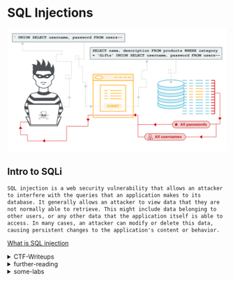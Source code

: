 # SQL Injections 

![](sql-injection.svg)


## Intro to SQLi 

```
SQL injection is a web security vulnerability that allows an attacker to interfere with the queries that an application makes to its database. It generally allows an attacker to view data that they are not normally able to retrieve. This might include data belonging to other users, or any other data that the application itself is able to access. In many cases, an attacker can modify or delete this data, causing persistent changes to the application's content or behavior.
```
[What is SQL injection](https://portswigger.net/web-security/sql-injection)

<details>
	<summary>CTF-Writeups</summary>

## CTF-Writeups

- [2013](#2013)


- [2014](#2014)


- [2015](#2015)


- [2016](#2016)


- [2017](#2017)


- [2018](#2018)


- [2019](#2019)


- [2020](#2020)


- [2021](#2021)


- [further-reading](#further-reading)

- [some labs](#some-labs)

### 2013

- [Reiners, Secuinside](https://websec.wordpress.com/2013/05/26/secuinside-ctf-2013-writeup-the-bank-robber/)


### 2014 

- [Dr0ptix : Web50,backdoorCTF 2014](https://ctftime.org/writeup/969)

- [ctf : injection3,PicoCTF](https://github.com/ctfs/write-ups-2014/tree/master/pico-ctf-2014/web-exploitation/injection-3-130)

- [skullsec : web 100,plaidCTF](https://blog.skullsecurity.org/2014/plaidctf-writeup-for-web-100-blind-sql-injection)

- [skullsec : web 100,PolygonShift](https://blog.skullsecurity.org/2014/plaidctf-writeup-for-web-100-blind-sql-injection)



### 2015 


- [insomihack: 2015writeups](https://insomnihack.ch/wp-content/uploads/2016/01/Hacking_like_in_the_movies.pdf)


- [hacklu 2015](https://en.internetwache.org/hacklu-ctf-2015-writeups-22-10-2015/)


- [orange : AIS3](https://blog.orange.tw/2015/09/ais3-final-ctf-web-writeup-race.html)

- [Brett : Web 500(weebdate)](https://buer.haus/2015/09/20/csaw-2015-web-500-weebdate-writeup/)



### 2016 

- [corb3nik : Homework,AliCTF](https://ctftime.org/writeup/3518)

- [0day : Good morning](https://0day.work/boston-key-party-ctf-2016-writeups/)

- [szurek : SharifCTF 7](https://security.szurek.pl/en/sharifctf-7-web-writeup/)

- [0daylabs](https://blog.0daylabs.com/2016/09/05/mongo-db-password-extraction-mmactf-100/)


### 2017 

- [HackThisSite : Injection2,EasyCTF](https://github.com/HackThisSite/CTF-Writeups/tree/master/2017/EasyCTF/Injection-2)

- [ymgve : Baby Sqli,Bctf](https://github.com/ymgve/ctf-writeups/tree/master/bctf2017/web-babysqli-kittyshop)

- [reznok : TetShopping,AceBear](https://github.com/reznok/CTFWriteUps/blob/master/AceBear_2018/TetShopping/README.md)

- [justcallmedude : Meetpwn 2017](https://babyphd.net/2017/07/meepwnctf-2017-br0kenmysql1-2-3/)


- [w0y : yacs,ucsb-ictf](https://w0y.at/writeup/2017/04/20/ucsb-ictf-2017-yacs.html)


- [inshall'hack : SqlSRF,SECCON](https://inshallhack.org/sqlsrf_seccon/)

- [hxp : Web150,hxp CTF 2017](https://hxp.io/blog/36/hxp-CTF-2017-web150-web_of_ages-writeup/)


-[Martin : SquareCTF 2017](https://martinmelhus.com/squarectf-2017-writeup)

- [securityinsider : nuit-du-hack](https://www.securityinsider-wavestone.com/2017/07/nuit-du-hack-2017-ctf-writeup--p1.html)


### 2018

- [kazkiti : RuAdmin,HackIT ](https://ctftime.org/writeup/11017)

- [arminius : Nodepad,Teaser Dragon CTF](https://ctftime.org/writeup/11452)

- [iodbh: the vault,picoctf](http://blog.iodbh.net/picoctf2018-web-the-vault.html)

- [argaz: Weird Blog,Jordan & Tunisia](https://ctftime.org/writeup/10374)

- [kazkiti : Old School,Bsides Delhi 2018](https://ctftime.org/writeup/11953)

- [iodbh :Irish name repo,PicoCTF](http://blog.iodbh.net/picoctf2018-web-irish-name-repo.html)

- [Aaditya : Event Registeration](https://ctftime.org/writeup/9712)

- [tonkatsu : Nodepad,Teaser Dragon ](https://blog.tonkatsu.info/ctf/2018/10/04/dsctf-2018-teaser.html)

- [mdeditor : PicoCTF 2018](https://www.mdeditor.tw/pl/2OL3)

- [Spyclub : InCTF-2018](https://spyclub.tech/2018/10/08/2018-10-08-inctf2018-web-challenge-writeup/)

### 2019 


- [m3ssap0 : SQL Injected,Securinets Prequals](https://github.com/m3ssap0/CTF-Writeups/blob/master/Securinets%20Prequals%20CTF%202019/SQL%20Injected/README.md)


- [Xh4H : file magician,hxp 36c3](https://ctftime.org/writeup/17890)


- [kazkiti : Vault,EncryptCTF](https://ctftime.org/writeup/14337)


- [m3ssap0 : Execute-No-Evil,Xmas](https://github.com/m3ssap0/CTF-Writeups/blob/master/X-MAS%20CTF%202019/Execute%20No%20Evil/README.md)


- [h0ffayyy : SQL, TamuCTF](https://github.com/h0ffayyy/CTF/blob/master/TAMU_CTF_2019/SQL/writeup.md)


- [PDKT-Team: hr-admin,fbctf](https://github.com/PDKT-Team/ctf/blob/master/fbctf2019/hr-admin-module/README.md)


- [alejandro : Bird Box,TamuCTF](https://ctftime.org/writeup/13860)


- [viblo : efiens 2019](https://viblo.asia/p/efiens-ctf-2019-write-up-tu-sql-injection-toi-rce-va-get-root-oOVlYom4K8W)

- [W0y : Trees For Future,hack.lu](https://w0y.at/writeup/2019/10/28/hacklu-2019-trees-for-future.html)

- [Bookgin : Defcon 27 Quals ](https://bookgin.tw/2019/05/17/defcon-27-qual-ctf-web-writeups/)


- [Ines : NeverLAN](https://git.fh-campuswien.ac.at/CampusCyberSecurityTeam/ctfs/blob/e6a1fdadfb6832aadb0cb8b3ad4771c203e841eb/writeups/2019/neverlan2019.md)


- [graneed :  CryptixCTF](https://graneed.hatenablog.com/entry/2019/10/13/214515)
### 2020 

- [mrnoobot : Bobby,TGHack](https://mrnoobot.com/tg20-bobby-web-challenge-sql-injection-sqli/)


- [terjanq : Secure System,TetCTF](https://medium.com/@terjanq/blind-sql-injection-without-an-in-1e14ba1d4952)


- [ZSECURE : Data Store,CyberYoddha](https://github.com/CTSecUK/CyberYoddha-CTF-2020/blob/main/Write-ups/Data%20Store.md)


- [TwentyOneCool : Pandora, PragyanCTF](https://ctftime.org/writeup/18485)


- [Kahla : The after-Prequel,Securinets QUals](https://ctftime.org/writeup/19077)

- [Aneesh, File Magician,36C3](https://anee.me/file-magician-36c3-ctf-6cb5964c3238)

- [itzone : Efiens CTF](https://itzone.com.vn/vi/article/efiens-ctf-2019-write-up-tu-sql-injection-toi-rce-va-get-root/)

### 2020

- [sqrtrev : ASIS CTF 2020 Write up(Author View)](https://vuln.live/blog/10)

- [p1 : login page,UIUCTF](https://blog.p1.gs/ctf/2020/07/20/UIUCTF-2020-writeup/)

- [dreamhack : Dobby_is_free, 2020 christmas ctf](https://dreamhack.io/ctf/writeups/47)

</details>


<details>
	<summary>further-reading</summary>

### further-reading 

- [Faith : Regex-based Blind SQL Injection Attacks](https://faraz.faith/2019-07-28-regex-based-blind-sql-injection-attacks/)


- [chivato : Taking SQL Injections Further](https://0x00sec.org/t/taking-sql-injections-further-blind-second-order-sql-injection-tmhc-ctf-shitter-writeup/18122)


- [hackingarticles : exploiting form based sqli using sqlmap](https://www.hackingarticles.in/exploiting-form-based-sql-injection-using-sqlmap/)

- [Beyond SQLi: Obfuscate and Bypass](https://www.exploit-db.com/papers/17934)

- [Preventing 'SQLi'...](https://blogs.tunelko.com/2013/12/12/preventing-sqli-cheatsheet-during-attack-defense-ctf-basic-approach/)

- [Sql Injection Payload list](https://ismailtasdelen.medium.com/sql-injection-payload-list-b97656cfd66b)

- [Identifying & Exploiting SQL Injections: Manual & Automated](https://infosecwriteups.com/identifying-exploiting-sql-injection-manual-automated-79c932f0c9b5)

- [SQL Injections 😈](https://medium.com/faun/sql-injections-e8bc9a14c95)

- [Learn About SQL Injection Attacks](https://betterprogramming.pub/learn-about-sql-injection-attacks-ce9f8940a5ab)

- [exploiting sqli](https://medium.com/dev-genius/exploiting-sql-injection-vulnerabilities-76df9b85dd7)

- [SQL Injection Attack — it might pain!](https://medium.com/spidernitt/sql-injection-attack-it-might-pain-44ab11056f6c)

</details>


<details>
	<summary>some-labs</summary>
### some-labs 

- [beginner sqli](https://github.com/ryotosaito/beginner-sqli)	

</details>
